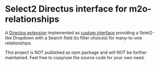 # Select2 Directus interface for m2o-relationships

A [Directus extension](https://docs.directus.io/extensions/introduction.html) implemented as 
[custom interface](https://docs.directus.io/extensions/interfaces.html) providing a 
Selet2-like Dropdown with a Search field (to filter choices) for many-to-one relationships.

This project is NOT published as npm package and will NOT be further maintained. 
Feel free to copy/use the source code for your own need.